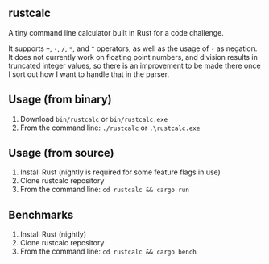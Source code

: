 ## rustcalc

A tiny command line calculator built in Rust for a code challenge.

It supports `+`, `-`, `/`, `*`, and `^` operators, as well as the
usage of `-` as negation. It does not currently work on floating
point numbers, and division results in truncated integer values, so
there is an improvement to be made there once I sort out how I want to
handle that in the parser.

## Usage (from binary)

1. Download `bin/rustcalc` or `bin/rustcalc.exe`
2. From the command line: `./rustcalc` or `.\rustcalc.exe`

## Usage (from source)

1. Install Rust (nightly is required for some feature flags in use)
2. Clone rustcalc repository
3. From the command line: `cd rustcalc && cargo run`

## Benchmarks

1. Install Rust (nightly)
2. Clone rustcalc repository
3. From the command line: `cd rustcalc && cargo bench`
